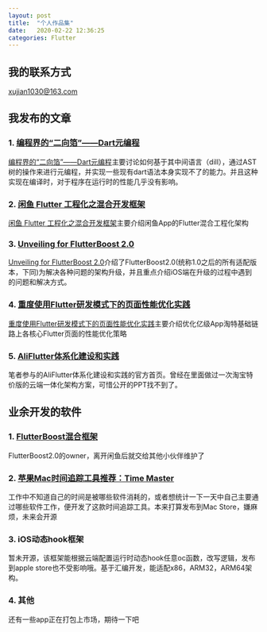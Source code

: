 ```yaml
---
layout: post
title:  "个人作品集"
date:   2020-02-22 12:36:25
categories: Flutter
---
```

## 我的联系方式
xujian1030@163.com
## 我发布的文章

### 1. [编程界的“二向箔”——Dart元编程](https://developer.aliyun.com/article/716170)
[编程界的“二向箔”——Dart元编程](https://developer.aliyun.com/article/716170)主要讨论如何基于其中间语言（dill），通过AST树的操作来进行元编程，并实现一些现有dart语法本身实现不了的能力。并且这种实现在编译时，对于程序在运行时的性能几乎没有影响。

### 2. [闲鱼 Flutter 工程化之混合开发框架](https://www.modb.pro/doc/27744)
[闲鱼 Flutter 工程化之混合开发框架](https://www.modb.pro/doc/27744)主要介绍闲鱼App的Flutter混合工程化架构

### 3. [Unveiling for FlutterBoost 2.0](https://zhuanlan.zhihu.com/p/114389375?utm_id=0)
[Unveiling for FlutterBoost 2.0](https://zhuanlan.zhihu.com/p/114389375?utm_id=0)介绍了FlutterBoost2.0(统称1.0之后的所有适配版本，下同)为解决各种问题的架构升级，并且重点介绍iOS端在升级的过程中遇到的问题和解决方式。

### 4. [重度使用Flutter研发模式下的页面性能优化实践](https://mp.weixin.qq.com/s/i7qM-uwKSIE5Y-z3oK6XDQ)
[重度使用Flutter研发模式下的页面性能优化实践](https://mp.weixin.qq.com/s/i7qM-uwKSIE5Y-z3oK6XDQ)主要介绍优化亿级App淘特基础链路上各核心Flutter页面的性能优化策略

### 5. [AliFlutter体系化建设和实践](https://tech.taobao.org/news/2020-12-15-01.html)
笔者参与的AliFlutter体系化建设和实践的官方首页。曾经在里面做过一次淘宝特价版的云端一体化架构方案，可惜公开的PPT找不到了。

## 业余开发的软件

### 1. [FlutterBoost混合框架](https://github.com/alibaba/flutter_boost)
FlutterBoost2.0的owner，离开闲鱼后就交给其他小伙伴维护了
### 2. [苹果Mac时间追踪工具推荐：Time Master](https://zhuanlan.zhihu.com/p/503541873)
工作中不知道自己的时间是被哪些软件消耗的，或者想统计一下一天中自己主要通过哪些软件工作，便开发了这款时间追踪工具。本来打算发布到Mac Store，嫌麻烦，未来会开源
### 3. iOS动态hook框架
暂未开源，该框架能根据云端配置运行时动态hook任意oc函数，改写逻辑，发布到apple store也不受影响哦。基于汇编开发，能适配x86，ARM32，ARM64架构。
### 4. 其他
还有一些app正在打包上市场，期待一下吧

